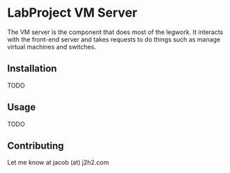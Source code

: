# LabProject VM Server

The VM server is the component that does most of the legwork. It interacts with the front-end server and takes requests to do things such as manage virtual machines and switches.

## Installation

TODO

## Usage

TODO

## Contributing

Let me know at jacob (at) j2h2.com
